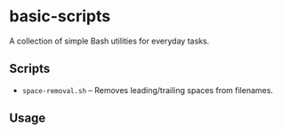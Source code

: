 # basic-scripts

A collection of simple Bash utilities for everyday tasks.

## Scripts
- `space-removal.sh` – Removes leading/trailing spaces from filenames.

## Usage
